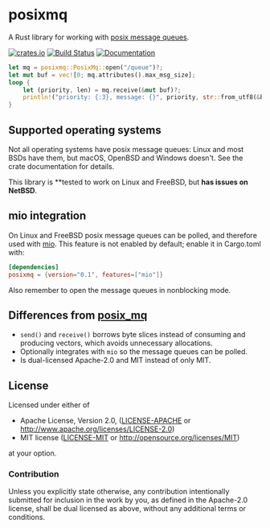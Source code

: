 # posixmq

A Rust library for working with [posix message queues](https://linux.die.net/man/7/mq_overview).

[![crates.io](https://img.shields.io/crates/v/posixmq.svg)](https://crates.io/crates/posixmq) [![Build Status](https://api.cirrus-ci.com/github/tormol/posixmq.svg)](https://cirrus-ci.com/github/tormol/posixmq) [![Documentation](https://docs.rs/posixmq/badge.svg)](https://docs.rs/posixmq/)

```rust
let mq = posixmq::PosixMq::open("/queue")?;
let mut buf = vec![0; mq.attributes().max_msg_size];
loop {
    let (priority, len) = mq.receive(&mut buf)?;
    println!("priority: {:3}, message: {}", priority, str::from_utf8(&buf[..len])?);
}
```

## Supported operating systems

Not all operating systems have posix message queues: Linux and most BSDs have them, but macOS, OpenBSD and Windows doesn't. See the crate documentation for details.

This library is **tested to work on Linux and FreeBSD, but **has issues on NetBSD**.

## mio integration

On Linux and FreeBSD posix message queues can be polled, and therefore used with [mio](https://github.com/carllerche/mio). This feature is not enabled by default; enable it in Cargo.toml with:

```toml
[dependencies]
posixmq = {version="0.1", features=["mio"]}
```

Also remember to open the message queues in nonblocking mode.

## Differences from [posix_mq](https://github.com/aprilabank/posix_mq.rs)

* `send()` and `receive()` borrows byte slices instead of consuming and producing vectors, which avoids unnecessary allocations.
* Optionally integrates with `mio` so the message queues can be polled.
* Is dual-licensed Apache-2.0 and MIT instead of only MIT.

## License

Licensed under either of

* Apache License, Version 2.0, ([LICENSE-APACHE](LICENSE-APACHE) or http://www.apache.org/licenses/LICENSE-2.0)
* MIT license ([LICENSE-MIT](LICENSE-MIT) or http://opensource.org/licenses/MIT)

at your option.

### Contribution

Unless you explicitly state otherwise, any contribution intentionally submitted for inclusion in the work by you, as defined in the Apache-2.0 license, shall be dual licensed as above, without any additional terms or conditions.

